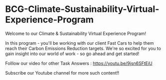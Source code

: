 # BCG-Climate-Sustainability-Virtual-Experience-Program

Welcome to our Climate & Sustainability Virtual Experience Program! 

In this program - you'll be working with our client Fast Cars to help them reach their Carbon Emissions Reduction targets. We're so excited for you to gain insight into our world of work - so go ahead and get started! 

Folllow our video for other Task Answers : https://youtu.be/9jsn6SFtEiU

Subscribe our Youtube channel for more such content!!
